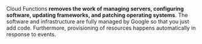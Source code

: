 
Cloud Functions **removes the work of managing servers, configuring software, updating frameworks, and patching operating systems**. The software and infrastructure are fully managed by Google so that you just add code. Furthermore, provisioning of resources happens automatically in response to events.